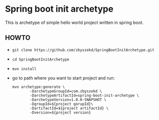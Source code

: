 # Spring boot init archetype

This is archetype of simple hello world project written in spring boot.

## HOWTO

* `git clone https://github.com/zbyszekd/SpringBootInitArchetype.git`
* `cd SpringBootInitArchetype`
* `mvn install`
* go to path where you want to start project and run:
    
    ```
    mvn archetype:generate \
            -DarchetypeGroupId=com.zbyszekd \
            -DarchetypeArtifactId=spring-boot-init-archetype \
            -DarchetypeVersion=1.0.0-SNAPSHOT \
            -DgroupId=${project gorupId}\
            -DartifactId=${project artifactId} \
            -Dversion=${project version}
    ```